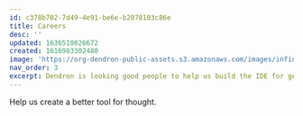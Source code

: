 ```yaml
---
id: c378b702-7d49-4e91-be6e-b2078103c86e
title: Careers
desc: ''
updated: 1636510026672
created: 1616983302480
image: 'https://org-dendron-public-assets.s3.amazonaws.com/images/infinidash.png'
nav_order: 3
excerpt: Dendron is looking good people to help us build the IDE for general knowledge
---
```


Help us create a better tool for thought.
